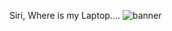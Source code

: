Siri, Where is my Laptop....
![banner](https://github.com/webDevSazzad/webDevSazzad/assets/121819610/80f4e059-6e5d-4a6e-baf3-7071792be9a9)
